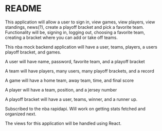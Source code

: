 # README

This application will allow a user to sign in, view games, view players, view standings, news(?), create a playoff bracket
and pick a favorite team. Functionality will be, signing in, logging out, choosing a favorite team, creating a bracket where you can add or take off teams. 

This nba mock backend application will have a user, teams, players, a users playoff bracket, and games. 

A user will have name, password, favorite team, and a playoff bracket

A team will have players, many users, many playoff brackets, and a record

A game will have a home team, away team, time, and final score

A player will have a team, position, and a jersey number

A playoff bracket will have a user, teams, winner, and a runner up. 

Subscribed to the nba rapidapi. Will work on getting stats fetched and organized next. 


The views for this application will be handled using React. 